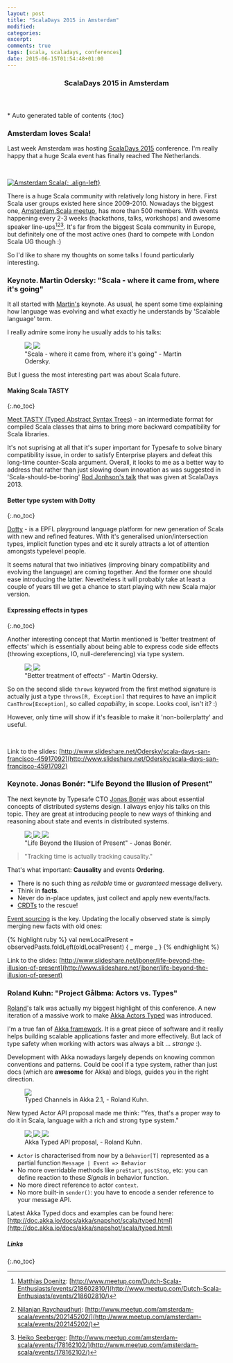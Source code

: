 ```yaml
---
layout: post
title: "ScalaDays 2015 in Amsterdam"
modified:
categories: 
excerpt:
comments: true
tags: [scala, scaladays, conferences]
date: 2015-06-15T01:54:48+01:00
---
```


<section id="table-of-contents" class="toc">
<header>
<h3>ScalaDays 2015 in Amsterdam</h3>
</header>
<div id="drawer" markdown="1">
*  Auto generated table of contents
{:toc}
</div>
</section><!-- /#table-of-contents -->

### Amsterdam loves Scala!

Last week Amsterdam was hosting [ScalaDays 2015](http://event.scaladays.org/scaladays-amsterdam-2015) conference. 
I'm really happy that a huge Scala event has finally reached The Netherlands.

<br/>

[![Amsterdam Scala](http://photos1.meetupstatic.com/photos/event/3/5/f/e/highres_199753822.jpeg){: .align-left}](http://www.meetup.com/amsterdam-scala)

There is a huge Scala community with relatively long history in here. First Scala user groups existed here since 2009-2010. Nowadays the biggest one, [Amsterdam.Scala meetup](http://www.meetup.com/amsterdam-scala), has more than 500 members. With events happening every 2-3 weeks (hackathons, talks, workshops) and awesome speaker line-ups[^1][^2][^3].
It's far from the biggest Scala community in Europe, but definitely one of the most active ones (hard to compete with London Scala UG though :)

So I'd like to share my thoughts on some talks I found particularly interesting.

### Keynote. Martin Odersky: "Scala - where it came from, where it's going"

It all started with [Martin's](https://twitter.com/odersky) keynote. As usual, he spent some time explaining how language was evolving and what exactly he understands by 'Scalable language' term. <br/>

I really admire some irony he usually adds to his talks:

<figure class="second">
	<a href="https://c1.staticflickr.com/1/312/18990040075_83eb549ca3_h.jpg">
		<img src="https://c1.staticflickr.com/1/312/18990040075_a034456d11_m.jpg">
	</a>	
	<a href="https://c1.staticflickr.com/1/269/18990039615_c4b0b0b829_o.jpg">
		<img src="https://c1.staticflickr.com/1/269/18990039615_279247da49_m.jpg">
	</a>
	<figcaption>"Scala - where it came from, where it's going" - Martin Odersky.</figcaption>
</figure>

But I guess the most interesting part was about Scala future.

#### Making Scala TASTY
{:.no_toc}

[Meet TASTY (Typed Abstract Syntax Trees)](https://groups.google.com/forum/#!topic/scala-internals/hshvEUF3JUk) - an intermediate format for compiled Scala classes that aims to bring more backward compatibility for Scala libraries.

It's not suprising at all that it's super important for Typesafe to solve binary compatibility issue, in order to satisfy Enterprise players and defeat this long-time counter-Scala argument. Overall, it looks to me as a better way to address that rather than just slowing down innovation as was suggested in 'Scala-should-be-boring' [Rod Jonhson's talk](https://www.parleys.com/tutorial/keynote-scala-2018) that was given at ScalaDays 2013.

#### Better type system with Dotty
{:.no_toc}

[Dotty](https://github.com/lampepfl/dotty) - is a EPFL playground language platform for new generation of Scala with new and refined features.
With it's generalised union/intersection types, implicit function types and etc it surely attracts a lot of attention amongsts typelevel people.

It seems natural that two initiatives (improving binary compatibility and evolving the language) are coming together. And the former one should ease introducing the latter.
Nevetheless it will probably take at least a couple of years till we get a chance to start playing with new Scala major version.

#### Expressing effects in types
{:.no_toc}

Another interesting concept that Martin mentioned is 'better treatment of effects' which is essentially about being able to express code side effects (throwing exceptions, IO, null-dereferencing) via type system.

<figure class="second">
	<a href="https://c1.staticflickr.com/1/291/18803803110_96e9a53ea5_h.jpg">
		<img src="https://c1.staticflickr.com/1/291/18803803110_5059e6f9e0_m.jpg">
	</a>	
	<a href="https://c1.staticflickr.com/1/258/18991486415_5adf757fc7_h.jpg">
		<img src="https://c1.staticflickr.com/1/258/18991486415_a10586cbb2_m.jpg">
	</a>
	<figcaption>"Better treatment of effects" - Martin Odersky.</figcaption>
</figure>

So on the second slide `throws` keyword from the first method signature is actually just a type `throws[R, Exception]` that requires to have an implicit `CanThrow[Exception]`, so called _capability_, in scope. Looks cool, isn't it? :)

However, only time will show if it's feasible to make it 'non-boilerplatty' and useful.

<br/>

Link to the slides: [http://www.slideshare.net/Odersky/scala-days-san-francisco-45917092](http://www.slideshare.net/Odersky/scala-days-san-francisco-45917092)

### Keynote. Jonas Bonér: "Life Beyond the Illusion of Present"

The next keynote by Typesafe CTO [Jonas Bonér](https://twitter.com/jboner) was about essential concepts of distributed systems design. I always enjoy his talks on this topic. They are great at introducing people to new ways of thinking and reasoning about state and events in distributed systems.

<figure class="third">
	<a href="https://c4.staticflickr.com/4/3739/18992606695_83ea3f0278_h.jpg">
		<img src="https://c4.staticflickr.com/4/3739/18992606695_f08747e1dd_m.jpg">
	</a>	
	<a href="https://c1.staticflickr.com/1/562/18804946718_c836a19701_h.jpg">
		<img src="https://c1.staticflickr.com/1/562/18804946718_ec5056fbe3_m.jpg">
	</a>
	<a href="https://c1.staticflickr.com/1/492/18995633361_3e953cdcef_h.jpg">
		<img src="https://c1.staticflickr.com/1/492/18995633361_6457beb889_m.jpg">
	</a>
	<figcaption>"Life Beyond the Illusion of Present" - Jonas Bonér.</figcaption>
</figure>

> "Tracking time is actually tracking causality."

That's what important: **Causality** and events **Ordering**.

* There is no such thing as _reliable_ time or _guaranteed_ message delivery.
* Think in **facts**.
* Never do in-place updates, just collect and apply new events/facts.
* [CRDTs](https://en.wikipedia.org/wiki/Conflict-free_replicated_data_type) to the rescue!

[Event sourcing](http://martinfowler.com/eaaDev/EventSourcing.html) is the key. Updating the locally observed state is simply merging new facts with old ones:

{% highlight ruby %}
val newLocalPresent = 
            observedPasts.foldLeft(oldLocalPresent) { _ merge _ }
{% endhighlight %}

Link to the slides: [http://www.slideshare.net/jboner/life-beyond-the-illusion-of-present](http://www.slideshare.net/jboner/life-beyond-the-illusion-of-present)

### Roland Kuhn: "Project Gålbma: Actors vs. Types"

[Roland](https://twitter.com/rolandkuhn)'s talk was actually my biggest highlight of this conference. A new iteration of a massive work to make [Akka Actors Typed](http://doc.akka.io/docs/akka/snapshot/scala/typed.html#typed-scala) was introduced.

I'm a true fan of [Akka framework](http://akka.io). It is a great piece of software and it really helps building scalable applications faster and more effectively.
But lack of type safety when working with actors was always a bit ... *strange* :). 

Development with Akka nowadays largely depends on knowing common conventions and patterns. Could be cool if a type system, rather than just docs (which are **awesome** for Akka) and blogs, guides you in the right direction.

<figure class="first">
	<a href="https://c1.staticflickr.com/1/298/18805596168_6d27f33ee5_h.jpg">
		<img src="https://c1.staticflickr.com/1/298/18805596168_5184ca630c_m.jpg">
	</a>
	<figcaption>Typed Channels in Akka 2.1, - Roland Kuhn.</figcaption>
</figure>

New typed Actor API proposal made me think: "Yes, that's a proper way to do it in Scala, language with a rich and strong type system."

<figure class="third">
	<a href="https://c1.staticflickr.com/1/534/18967021826_046828dfbe_h.jpg">
		<img src="https://c1.staticflickr.com/1/534/18967021826_91f2ca40c5_m.jpg">
	</a>	
	<a href="https://c4.staticflickr.com/4/3773/18967021426_38265a5e8e_h.jpg">
		<img src="https://c4.staticflickr.com/4/3773/18967021426_bb3f33d47e_m.jpg">
	</a>
	<a href="https://c1.staticflickr.com/1/303/18807052649_32adba7232_h.jpg">
		<img src="https://c1.staticflickr.com/1/303/18807052649_78354c014d_m.jpg">
	</a>
	<figcaption>Akka Typed API proposal, - Roland Kuhn.</figcaption>
</figure>

* `Actor` is characterised from now by a `Behavior[T]` represented as a partial function `Message | Event => Behavior`
* No more overridable methods like `preStart`, `postStop`, etc: you can define reaction to these *Signals* in behavior function.
* No more direct reference to actor `context`.
* No more built-in `sender()`: you have to encode a sender reference to your message API.

Latest Akka Typed docs and examples can be found here: [http://doc.akka.io/docs/akka/snapshot/scala/typed.html](http://doc.akka.io/docs/akka/snapshot/scala/typed.html)

##### Links
{:.no_toc}

[^1]: [Matthias Doenitz](https://twitter.com/sirthias): [http://www.meetup.com/Dutch-Scala-Enthusiasts/events/218602810/](http://www.meetup.com/Dutch-Scala-Enthusiasts/events/218602810/)
[^2]: [Nilanjan Raychaudhuri](https://twitter.com/nraychaudhuri): [http://www.meetup.com/amsterdam-scala/events/202145202/](http://www.meetup.com/amsterdam-scala/events/202145202/)
[^3]: [Heiko Seeberger](https://twitter.com/hseeberger): [http://www.meetup.com/amsterdam-scala/events/178162102/](http://www.meetup.com/amsterdam-scala/events/178162102/)
